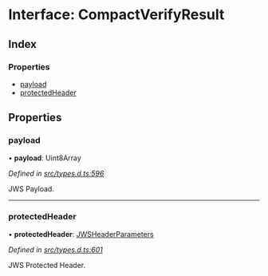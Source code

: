 # Interface: CompactVerifyResult

## Index

### Properties

* [payload](_types_d_.compactverifyresult.md#payload)
* [protectedHeader](_types_d_.compactverifyresult.md#protectedheader)

## Properties

### payload

•  **payload**: Uint8Array

*Defined in [src/types.d.ts:596](https://github.com/panva/jose/blob/v3.5.0/src/types.d.ts#L596)*

JWS Payload.

___

### protectedHeader

•  **protectedHeader**: [JWSHeaderParameters](_types_d_.jwsheaderparameters.md)

*Defined in [src/types.d.ts:601](https://github.com/panva/jose/blob/v3.5.0/src/types.d.ts#L601)*

JWS Protected Header.

